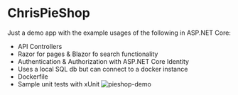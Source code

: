 # ChrisPieShop
Just a demo app with the example usages of the following in ASP.NET Core:
- API Controllers
- Razor for pages & Blazor fo search functionality
- Authentication & Authorization with ASP.NET Core Identity
- Uses a local SQL db but can connect to a docker instance
- Dockerfile
- Sample unit tests with xUnit
![pieshop-demo](https://github.com/user-attachments/assets/d6de87f8-fd03-433a-a456-fa779e7e53df)
